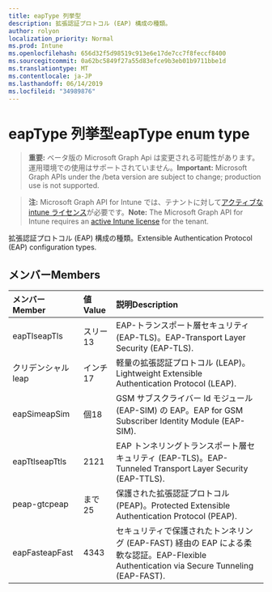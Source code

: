 ```yaml
---
title: eapType 列挙型
description: 拡張認証プロトコル (EAP) 構成の種類。
author: rolyon
localization_priority: Normal
ms.prod: Intune
ms.openlocfilehash: 656d32f5d98519c913e6e17de7cc7f8feccf8400
ms.sourcegitcommit: 0a62bc5849f27a55d83efce9b3eb01b9711bbe1d
ms.translationtype: MT
ms.contentlocale: ja-JP
ms.lasthandoff: 06/14/2019
ms.locfileid: "34989876"
---
```

# <a name="eaptype-enum-type"></a><span data-ttu-id="6159c-103">eapType 列挙型</span><span class="sxs-lookup"><span data-stu-id="6159c-103">eapType enum type</span></span>

> <span data-ttu-id="6159c-104">**重要:** ベータ版の Microsoft Graph Api は変更される可能性があります。運用環境での使用はサポートされていません。</span><span class="sxs-lookup"><span data-stu-id="6159c-104">**Important:** Microsoft Graph APIs under the /beta version are subject to change; production use is not supported.</span></span>

> <span data-ttu-id="6159c-105">**注:** Microsoft Graph API for Intune では、テナントに対して[アクティブな intune ライセンス](https://go.microsoft.com/fwlink/?linkid=839381)が必要です。</span><span class="sxs-lookup"><span data-stu-id="6159c-105">**Note:** The Microsoft Graph API for Intune requires an [active Intune license](https://go.microsoft.com/fwlink/?linkid=839381) for the tenant.</span></span>

<span data-ttu-id="6159c-106">拡張認証プロトコル (EAP) 構成の種類。</span><span class="sxs-lookup"><span data-stu-id="6159c-106">Extensible Authentication Protocol (EAP) configuration types.</span></span>

## <a name="members"></a><span data-ttu-id="6159c-107">メンバー</span><span class="sxs-lookup"><span data-stu-id="6159c-107">Members</span></span>
|<span data-ttu-id="6159c-108">メンバー</span><span class="sxs-lookup"><span data-stu-id="6159c-108">Member</span></span>|<span data-ttu-id="6159c-109">値</span><span class="sxs-lookup"><span data-stu-id="6159c-109">Value</span></span>|<span data-ttu-id="6159c-110">説明</span><span class="sxs-lookup"><span data-stu-id="6159c-110">Description</span></span>|
|:---|:---|:---|
|<span data-ttu-id="6159c-111">eapTls</span><span class="sxs-lookup"><span data-stu-id="6159c-111">eapTls</span></span>|<span data-ttu-id="6159c-112">スリー</span><span class="sxs-lookup"><span data-stu-id="6159c-112">13</span></span>|<span data-ttu-id="6159c-113">EAP-トランスポート層セキュリティ (EAP-TLS)。</span><span class="sxs-lookup"><span data-stu-id="6159c-113">EAP-Transport Layer Security (EAP-TLS).</span></span>|
|<span data-ttu-id="6159c-114">クリデンシャル</span><span class="sxs-lookup"><span data-stu-id="6159c-114">leap</span></span>|<span data-ttu-id="6159c-115">インチ</span><span class="sxs-lookup"><span data-stu-id="6159c-115">17</span></span>|<span data-ttu-id="6159c-116">軽量の拡張認証プロトコル (LEAP)。</span><span class="sxs-lookup"><span data-stu-id="6159c-116">Lightweight Extensible Authentication Protocol (LEAP).</span></span>|
|<span data-ttu-id="6159c-117">eapSim</span><span class="sxs-lookup"><span data-stu-id="6159c-117">eapSim</span></span>|<span data-ttu-id="6159c-118">個</span><span class="sxs-lookup"><span data-stu-id="6159c-118">18</span></span>|<span data-ttu-id="6159c-119">GSM サブスクライバー Id モジュール (EAP-SIM) の EAP。</span><span class="sxs-lookup"><span data-stu-id="6159c-119">EAP for GSM Subscriber Identity Module (EAP-SIM).</span></span>|
|<span data-ttu-id="6159c-120">eapTtls</span><span class="sxs-lookup"><span data-stu-id="6159c-120">eapTtls</span></span>|<span data-ttu-id="6159c-121">21</span><span class="sxs-lookup"><span data-stu-id="6159c-121">21</span></span>|<span data-ttu-id="6159c-122">EAP トンネリングトランスポート層セキュリティ (EAP-TLS)。</span><span class="sxs-lookup"><span data-stu-id="6159c-122">EAP-Tunneled Transport Layer Security (EAP-TTLS).</span></span>|
|<span data-ttu-id="6159c-123">peap-gtc</span><span class="sxs-lookup"><span data-stu-id="6159c-123">peap</span></span>|<span data-ttu-id="6159c-124">まで</span><span class="sxs-lookup"><span data-stu-id="6159c-124">25</span></span>|<span data-ttu-id="6159c-125">保護された拡張認証プロトコル (PEAP)。</span><span class="sxs-lookup"><span data-stu-id="6159c-125">Protected Extensible Authentication Protocol (PEAP).</span></span>|
|<span data-ttu-id="6159c-126">eapFast</span><span class="sxs-lookup"><span data-stu-id="6159c-126">eapFast</span></span>|<span data-ttu-id="6159c-127">43</span><span class="sxs-lookup"><span data-stu-id="6159c-127">43</span></span>|<span data-ttu-id="6159c-128">セキュリティで保護されたトンネリング (EAP-FAST) 経由の EAP による柔軟な認証。</span><span class="sxs-lookup"><span data-stu-id="6159c-128">EAP-Flexible Authentication via Secure Tunneling (EAP-FAST).</span></span>|





